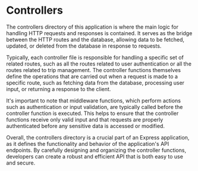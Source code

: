 # Controllers

The controllers directory of this application is where the main logic for handling HTTP requests and responses is contained. It serves as the bridge between the HTTP routes and the database, allowing data to be fetched, updated, or deleted from the database in response to requests.

Typically, each controller file is responsible for handling a specific set of related routes, such as all the routes related to user authentication or all the routes related to trip management. The controller functions themselves define the operations that are carried out when a request is made to a specific route, such as fetching data from the database, processing user input, or returning a response to the client.

It's important to note that middleware functions, which perform actions such as authentication or input validation, are typically called before the controller function is executed. This helps to ensure that the controller functions receive only valid input and that requests are properly authenticated before any sensitive data is accessed or modified.

Overall, the controllers directory is a crucial part of an Express application, as it defines the functionality and behavior of the application's API endpoints. By carefully designing and organizing the controller functions, developers can create a robust and efficient API that is both easy to use and secure.
